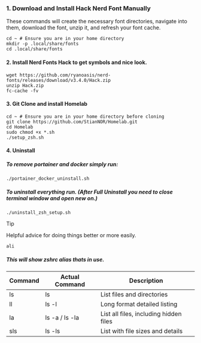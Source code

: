 ### 1. Download and Install Hack Nerd Font Manually

These commands will create the necessary font directories, navigate into them, download the font, unzip it, and refresh your font cache.
```
cd ~ # Ensure you are in your home directory
mkdir -p .local/share/fonts 
cd .local/share/fonts
```

#### 2. Install Nerd Fonts Hack to get symbols and nice look.
```
wget https://github.com/ryanoasis/nerd-fonts/releases/download/v3.4.0/Hack.zip
unzip Hack.zip
fc-cache -fv
```

#### 3. Git Clone and install Homelab
```
cd ~ # Ensure you are in your home directory before cloning
git clone https://github.com/StianNOR/Homelab.git
cd Homelab
sudo chmod +x *.sh
./setup_zsh.sh
```


#### 4. Uninstall
##### To remove portainer and docker simply run:
```
./portainer_docker_uninstall.sh
```

##### To uninstall everything run. (After Full Uninstall you need to close terminal window and open new on.)
```
./uninstall_zsh_setup.sh
```

> [!TIP]
> Helpful advice for doing things better or more easily.

```
ali
```
##### This will show zshrc alias thats in use.



| Command | Actual Command | Description                    |
|---------|----------------|-------------------------------|
| ls      | ls             | List files and directories     |
| ll      | ls -l          | Long format detailed listing   |
| la      | ls -a / ls -la | List all files, including hidden files |
| sls     | ls -ls         | List with file sizes and details |
